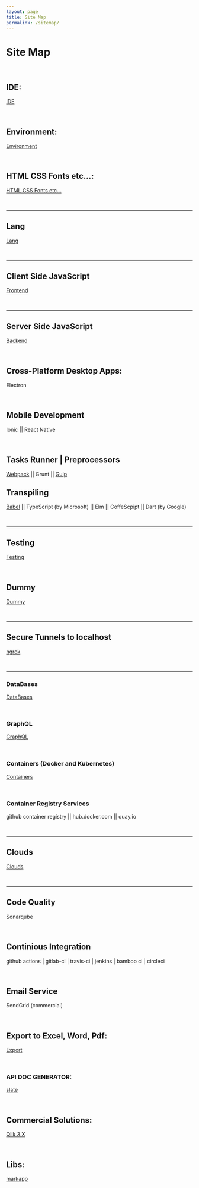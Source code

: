 ```yaml
---
layout: page
title: Site Map
permalink: /sitemap/
---
```


# Site Map

<br/>

## IDE:

<a href="/ide/">IDE</a>

<br/>

## Environment:

<a href="/env/">Environment</a>

<br/>

## HTML CSS Fonts etc...:

<a href="/html/">HTML CSS Fonts etc...</a>

<br/>
<hr/>

## Lang

<a href="/lang/">Lang</a>

<br/>
<hr/>

## Client Side JavaScript

<a href="/frontend/">Frontend</a>

<br/>
<hr/>

## Server Side JavaScript

<a href="/backend/">Backend</a>

<br/>

## Cross-Platform Desktop Apps:

Electron

<br/>

## Mobile Development

Ionic || React Native

<br/>

## Tasks Runner | Preprocessors

<a href="/tasks-runner/webpack/">Webpack</a> ||
Grunt || <a href="/tasks-runner/gulp/">Gulp</a>

## Transpiling

<a href="/transpilers/babel/">Babel</a> || TypeScript (by Microsoft) || Elm || CoffeScpipt || Dart (by Google)

<br/>
<hr/>

## Testing

<a href="/testing/">Testing</a>

<br/>

## Dummy

<a href="/dummy/">Dummy</a>

<br/>
<hr/>

## Secure Tunnels to localhost

<a href="/tunnels/ngrok/">ngrok</a>

<br/>
<hr/>

### DataBases

<a href="/databases/">DataBases</a>

<br/>

### GraphQL

<a href="/graphql/">GraphQL</a>

<br/>

### Containers (Docker and Kubernetes)

<a href="/containers/">Containers</a>

<br/>

### Container Registry Services

github container registry || hub.docker.com || quay.io

<br/>
<hr/>

## Clouds

<a href="/clouds/">Clouds</a>

<br/>
<hr/>

## Code Quality

Sonarqube

<br/>

## Continious Integration

github actions | gitlab-ci | travis-ci | jenkins | bamboo ci | circleci

<br/>

## Email Service

SendGrid (commercial)

<br/>

## Export to Excel, Word, Pdf:

<a href="/export/">Export</a>

<br/>

### API DOC GENERATOR:

<a href="https://github.com/lord/slate" rel="nofollow">slate</a>

<br/>

## Commercial Solutions:

<a href="/commercial/qlik/3.x/">Qlik 3.X</a>

<br/>

## Libs:

<a href="http://markapp.io/" rel="nofollow">markapp</a>
